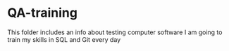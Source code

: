# QA-training
This folder includes an info about testing computer software
I am going to train my skills in SQL and Git every day

